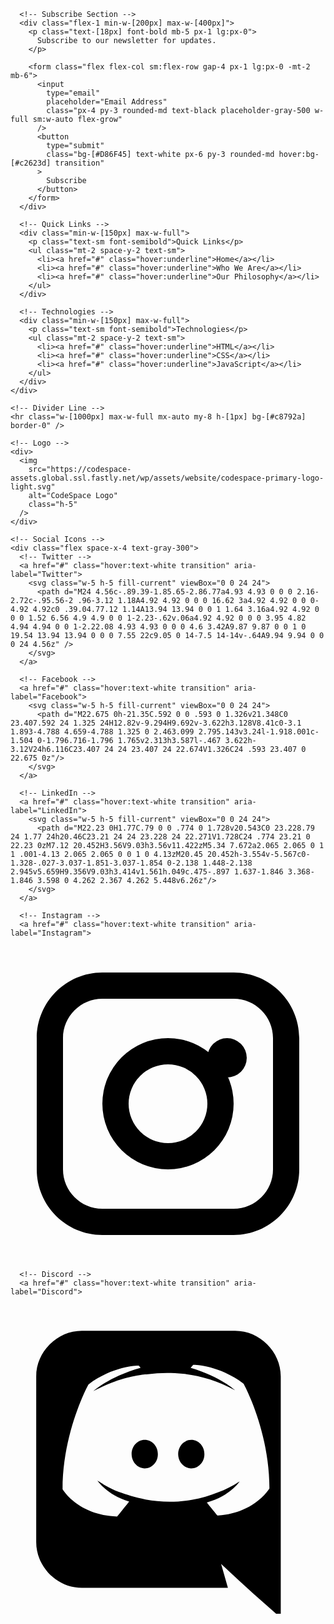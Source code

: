 <!DOCTYPE html>
<html lang="en">
<head>
  <meta charset="UTF-8" />
  <meta name="viewport" content="width=device-width, initial-scale=1" />
  <title>Responsive Footer</title>
  <script src="https://cdn.tailwindcss.com"></script>
</head>
<body class="bg-[#64988F] font-sans text-[#333]">

  <footer class="px-5 py-10">
    <!-- Footer Content Container -->
    <div class="max-w-[1000px] mx-auto flex flex-col lg:flex-row flex-wrap gap-8 lg:gap-5 justify-between items-start">

      <!-- Subscribe Section -->
      <div class="flex-1 min-w-[200px] max-w-[400px]">
        <p class="text-[18px] font-bold mb-5 px-1 lg:px-0">
          Subscribe to our newsletter for updates.
        </p>

        <form class="flex flex-col sm:flex-row gap-4 px-1 lg:px-0 -mt-2 mb-6">
          <input
            type="email"
            placeholder="Email Address"
            class="px-4 py-3 rounded-md text-black placeholder-gray-500 w-full sm:w-auto flex-grow"
          />
          <button
            type="submit"
            class="bg-[#D86F45] text-white px-6 py-3 rounded-md hover:bg-[#c2623d] transition"
          >
            Subscribe
          </button>
        </form>
      </div>

      <!-- Quick Links -->
      <div class="min-w-[150px] max-w-full">
        <p class="text-sm font-semibold">Quick Links</p>
        <ul class="mt-2 space-y-2 text-sm">
          <li><a href="#" class="hover:underline">Home</a></li>
          <li><a href="#" class="hover:underline">Who We Are</a></li>
          <li><a href="#" class="hover:underline">Our Philosophy</a></li>
        </ul>
      </div>

      <!-- Technologies -->
      <div class="min-w-[150px] max-w-full">
        <p class="text-sm font-semibold">Technologies</p>   
        <ul class="mt-2 space-y-2 text-sm">
          <li><a href="#" class="hover:underline">HTML</a></li>
          <li><a href="#" class="hover:underline">CSS</a></li>
          <li><a href="#" class="hover:underline">JavaScript</a></li>
        </ul>
      </div>
    </div>

    <!-- Divider Line -->
    <hr class="w-[1000px] max-w-full mx-auto my-8 h-[1px] bg-[#c8792a] border-0" />


<!-- Footer Section -->

   <footer class="bg-[#64988F] text-white py-6">
  <div class="max-w-[1000px] mx-auto px-4 py-6 flex items-center justify-between">

    <!-- Logo -->
    <div>
      <img
        src="https://codespace-assets.global.ssl.fastly.net/wp/assets/website/codespace-primary-logo-light.svg"
        alt="CodeSpace Logo"
        class="h-5"
      />
    </div>

    <!-- Social Icons -->
    <div class="flex space-x-4 text-gray-300">
      <!-- Twitter -->
      <a href="#" class="hover:text-white transition" aria-label="Twitter">
        <svg class="w-5 h-5 fill-current" viewBox="0 0 24 24">
          <path d="M24 4.56c-.89.39-1.85.65-2.86.77a4.93 4.93 0 0 0 2.16-2.72c-.95.56-2 .96-3.12 1.18A4.92 4.92 0 0 0 16.62 3a4.92 4.92 0 0 0-4.92 4.92c0 .39.04.77.12 1.14A13.94 13.94 0 0 1 1.64 3.16a4.92 4.92 0 0 0 1.52 6.56 4.9 4.9 0 0 1-2.23-.62v.06a4.92 4.92 0 0 0 3.95 4.82 4.94 4.94 0 0 1-2.22.08 4.93 4.93 0 0 0 4.6 3.42A9.87 9.87 0 0 1 0 19.54 13.94 13.94 0 0 0 7.55 22c9.05 0 14-7.5 14-14v-.64A9.94 9.94 0 0 0 24 4.56z" />
        </svg>
      </a>

      <!-- Facebook -->
      <a href="#" class="hover:text-white transition" aria-label="Facebook">
        <svg class="w-5 h-5 fill-current" viewBox="0 0 24 24">
          <path d="M22.675 0h-21.35C.592 0 0 .593 0 1.326v21.348C0 23.407.592 24 1.325 24H12.82v-9.294H9.692v-3.622h3.128V8.41c0-3.1 1.893-4.788 4.659-4.788 1.325 0 2.463.099 2.795.143v3.24l-1.918.001c-1.504 0-1.796.716-1.796 1.765v2.313h3.587l-.467 3.622h-3.12V24h6.116C23.407 24 24 23.407 24 22.674V1.326C24 .593 23.407 0 22.675 0z"/>
        </svg>
      </a>

      <!-- LinkedIn -->
      <a href="#" class="hover:text-white transition" aria-label="LinkedIn">
        <svg class="w-5 h-5 fill-current" viewBox="0 0 24 24">
          <path d="M22.23 0H1.77C.79 0 0 .774 0 1.728v20.543C0 23.228.79 24 1.77 24h20.46C23.21 24 24 23.228 24 22.271V1.728C24 .774 23.21 0 22.23 0zM7.12 20.452H3.56V9.03h3.56v11.422zM5.34 7.672a2.065 2.065 0 1 1 .001-4.13 2.065 2.065 0 0 1 0 4.13zM20.45 20.452h-3.554v-5.567c0-1.328-.027-3.037-1.851-3.037-1.854 0-2.138 1.448-2.138 2.945v5.659H9.356V9.03h3.414v1.561h.049c.475-.897 1.637-1.846 3.368-1.846 3.598 0 4.262 2.367 4.262 5.448v6.26z"/>
        </svg>
      </a>

      <!-- Instagram -->
      <a href="#" class="hover:text-white transition" aria-label="Instagram">
  <svg class="w-5 h-5 fill-current" viewBox="0 0 24 24">
    <path d="M7 2C4.243 2 2 4.243 2 7v10c0 2.757 2.243 5 5 5h10c2.757 0 5-2.243 5-5V7c0-2.757-2.243-5-5-5H7zm10 2c1.654 0 3 1.346 3 3v10c0 1.654-1.346 3-3 3H7c-1.654 0-3-1.346-3-3V7c0-1.654 1.346-3 3-3h10zM12 7a5 5 0 100 10 5 5 0 000-10zm0 2a3 3 0 110 6 3 3 0 010-6zm4.5-2a1.5 1.5 0 100 3 1.5 1.5 0 000-3z"/>
  </svg>
</a>

      <!-- Discord -->
      <a href="#" class="hover:text-white transition" aria-label="Discord">
  <svg class="w-5 h-5 fill-current" viewBox="0 0 245 240">
    <path d="M104.4 104.9c-5.7 0-10.2 5-10.2 11.1s4.6 11.1 10.2 11.1c5.7 0 10.3-5 10.2-11.1.1-6.1-4.5-11.1-10.2-11.1zm36.2 0c-5.7 0-10.2 5-10.2 11.1s4.6 11.1 10.2 11.1c5.7 0 10.3-5 10.2-11.1.1-6.1-4.5-11.1-10.2-11.1z"/>
    <path d="M189.5 20h-134C36.3 20 20 36.3 20 55.5v129c0 19.2 16.3 35.5 35.5 35.5h113.6l-5.3-18.6 12.8 11.9 12.1 11.1 21.5 18.9V55.5c0-19.2-16.3-35.5-35.5-35.5zM162 165s-5.1-6.1-9.3-11.4c18.5-5.2 25.5-16.4 25.5-16.4-5.8 3.8-11.3 6.5-16.2 8.3-7 2.9-13.8 4.8-20.4 5.9-13.5 2.5-25.8 1.8-36.5-.1-8.1-1.6-15.1-3.9-20.9-5.9-3.3-1.2-6.9-2.9-10.5-5-0.4-0.3-0.9-0.5-1.3-0.8-0.3-0.2-0.4-0.3-0.6-0.5-2.7-1.5-4.2-2.6-4.2-2.6s6.8 10.9 24.7 16.4c-4.2 5.3-9.3 11.6-9.3 11.6-30.8-1-42.5-21.2-42.5-21.2 0-45 20.1-81.5 20.1-81.5 20.1-15 39.2-14.6 39.2-14.6l1.4 1.6c-25.2 7.2-36.8 18.2-36.8 18.2s3.1-1.7 8.3-4.1c15.1-6.6 27-8.4 31.9-8.9 0.8-0.1 1.5-0.2 2.3-0.2 8.2-1.1 17.5-1.4 27.2-0.3 12.8 1.4 26.5 5.2 40.6 12.9 0 0-11-10.4-34.6-17.5l2-2.3s19.1-0.4 39.2 14.6c0 0 20.1 36.5 20.1 81.5 0 0-11.8 20.2-42.5 21.2z"/>
  </svg>
</a>
    
  </div>
</footer>
